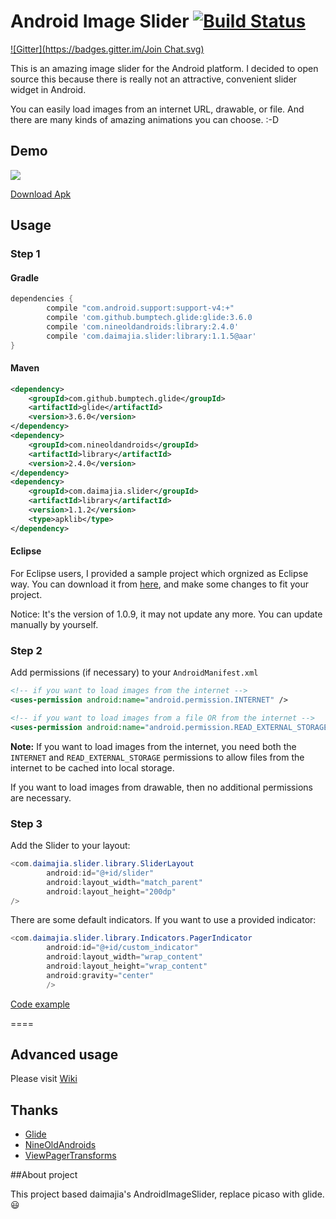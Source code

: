# Android Image Slider [![Build Status](https://travis-ci.org/daimajia/AndroidImageSlider.svg)](https://travis-ci.org/daimajia/AndroidImageSlider)

[![Gitter](https://badges.gitter.im/Join Chat.svg)](https://gitter.im/daimajia/AndroidImageSlider?utm_source=badge&utm_medium=badge&utm_campaign=pr-badge&utm_content=badge)
 
This is an amazing image slider for the Android platform. I decided to open source this because there is really not an attractive, convenient slider widget in Android.
 
You can easily load images from an internet URL, drawable, or file. And there are many kinds of amazing animations you can choose. :-D
 
## Demo
 
![](http://ww3.sinaimg.cn/mw690/610dc034jw1egzor66ojdg20950fknpe.gif)

[Download Apk](https://github.com/wscsm/AndroidImageSlider/releases/download/v1.0.8/demo-1.0.8.apk)
 
## Usage

### Step 1

#### Gradle

```groovy
dependencies {
    	compile "com.android.support:support-v4:+"
    	compile 'com.github.bumptech.glide:glide:3.6.0
    	compile 'com.nineoldandroids:library:2.4.0'
    	compile 'com.daimajia.slider:library:1.1.5@aar'
}
```


#### Maven

```xml
<dependency>
    <groupId>com.github.bumptech.glide</groupId>
    <artifactId>glide</artifactId>
    <version>3.6.0</version>
</dependency>
<dependency>
    <groupId>com.nineoldandroids</groupId>
    <artifactId>library</artifactId>
    <version>2.4.0</version>
</dependency>
<dependency>
    <groupId>com.daimajia.slider</groupId>
    <artifactId>library</artifactId>
    <version>1.1.2</version>
    <type>apklib</type>
</dependency>
```

#### Eclipse

For Eclipse users, I provided a sample project which orgnized as Eclipse way. You can download it from [here](https://github.com/daimajia/AndroidImageSlider/releases/download/v1.0.9/AndroidImageSlider-Eclipse.zip), and make some changes to fit your project.

Notice: It's the version of 1.0.9, it may not update any more. You can update manually by yourself.

### Step 2

Add permissions (if necessary) to your `AndroidManifest.xml`

```xml
<!-- if you want to load images from the internet -->
<uses-permission android:name="android.permission.INTERNET" /> 

<!-- if you want to load images from a file OR from the internet -->
<uses-permission android:name="android.permission.READ_EXTERNAL_STORAGE" />
```

**Note:** If you want to load images from the internet, you need both the `INTERNET` and `READ_EXTERNAL_STORAGE` permissions to allow files from the internet to be cached into local storage.

If you want to load images from drawable, then no additional permissions are necessary.

### Step 3

Add the Slider to your layout:
 
```java
<com.daimajia.slider.library.SliderLayout
        android:id="@+id/slider"
        android:layout_width="match_parent"
        android:layout_height="200dp"
/>
```        
 
There are some default indicators. If you want to use a provided indicator:
 
```java
<com.daimajia.slider.library.Indicators.PagerIndicator
        android:id="@+id/custom_indicator"
        android:layout_width="wrap_content"
        android:layout_height="wrap_content"
        android:gravity="center"
        />
```

[Code example](https://github.com/daimajia/AndroidImageSlider/blob/master/demo%2Fsrc%2Fmain%2Fjava%2Fcom%2Fdaimajia%2Fslider%2Fdemo%2FMainActivity.java)
 
====
 
## Advanced usage

Please visit [Wiki](https://github.com/daimajia/AndroidImageSlider/wiki)
 
## Thanks

- [Glide](https://github.com/bumptech/glide)
- [NineOldAndroids](https://github.com/JakeWharton/NineOldAndroids)
- [ViewPagerTransforms](https://github.com/ToxicBakery/ViewPagerTransforms)

##About project
 
This project based daimajia's AndroidImageSlider, replace picaso with glide. :smiley:

